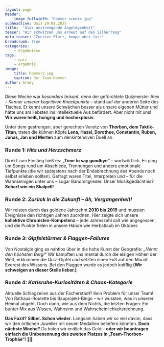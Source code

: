 ```yaml
---
layout: page
header:
    image_fullwidth: "hammer_scenic.jpg"
subheadline: Quiz 29.01.2025
title:  "Alex anstrengende Angelegenheit"
teaser: "Wir schwitzen uns erneut auf den Silberrang"
meta_teaser: "Zweiter Platz, knapp aber fair"
breadcrumb: true
categories:
    - Ergebnisse
tags:
    - quiz
    - ergebnis
image:
    title: hammer2.jpg
    caption: Der Team-Hammer
author: Gramy
---
```


Diese Woche war *besonders brisant*, denn der gefürchtete Quizmeister Alex – *Kenner unserer kognitiven Knackpunkte* – stand auf der anderen Seite des Tisches. 
Er kennt unsere Schwächen besser als unsere eigenen Mütter und hätte uns am liebsten ins intellektuelle Aus befördert. 
Aber nicht mit uns! **Wir waren heiß, hungrig und hochexplosiv.**  

Unter dem gestrengen, aber gerechten Vorsitz von **Thorben, dem Taktik-Titan**, traten die kühnen Köpfe **Lena, Hazel, Dorothee, Constantin, Ruben, Jonas, Jan und Merten** zum denkintensiven Duell an.  

### Runde 1: *Hits und Herzschmerz*  
Direkt zum Einstieg hieß es: **„Time to say goodbye“** – wortwörtlich. 
Es ging um Songs rund um Abschiede, Trennungen und andere emotionale Tiefpunkte (die wir spätestens nach der Endabrechnung des Abends noch selbst erleben sollten). 
Gefragt waren Titel, Interpreten und – für die Wahnsinnigen unter uns – sogar Bandmitglieder. 
Unser Musikgedächtnis? **Scharf wie ein Skalpell!**  

### Runde 2: *Zurück in die Zukunft – äh, Vergangenheit!*  
Wir reisten durch das goldene Jahrzehnt **2010 bis 2019** und mussten Ereignisse den richtigen Jahren zuordnen. 
Hier zeigte sich unsere **kollektive Chronisten-Kompetenz** – jede Jahreszahl saß wie angegossen, und die Punkte fielen in unsere Hände wie Herbstlaub im Oktober.  

### Runde 3: *Gipfelstürmer & Flaggen-Failures*  
Von Nostalgie ging es nahtlos über in die hohe Kunst der Geografie: *„Nennt den höchsten Berg!“* 
Wir kämpften uns mental durch die eisigen Höhen der Welt, erklommen die Quiz-Gipfel und setzten einen Fuß auf den Mount Everest des Wissens. 
Bei den Flaggen wurde es jedoch knifflig **(Wir schweigen an dieser Stelle lieber.)**  

### Runde 4: *Karlsruhe-Kuriositäten & Chaos-Kategorie*  
Aktuelle Schlagzeilen aus der Fächerstadt? Kein Problem für unser Team! 
Von Rathaus-Roulette bis Bauprojekt-Bingo – wir wussten, was in unserer Heimat abgeht. 
Doch dann, wie aus dem Nichts, die letzten Fragen: Ein bunter Mix aus Wissen, Wahnsinn und Wahrscheinlichkeitsrechnung.  

**Das Fazit?** 
**Silber. Schon wieder.** 
Langsam haben wir so viel davon, dass wir den örtlichen Juwelier mit neuen Medaillen beliefern könnten. 
**Doch nächste Woche?** 
Da holen wir endlich das Gold – **oder wir beantragen einfach die Umbenennung des zweiten Platzes in „Team-Thorben-Trophäe“!** 💪✨